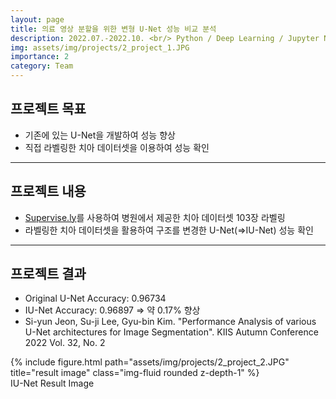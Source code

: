 ```yaml
---
layout: page
title: 의료 영상 분할을 위한 변형 U-Net 성능 비교 분석
description: 2022.07.-2022.10. <br/> Python / Deep Learning / Jupyter Notebook
img: assets/img/projects/2_project_1.JPG
importance: 2
category: Team
---
```


## 프로젝트 목표
- 기존에 있는 U-Net을 개발하여 성능 향상
- 직접 라벨링한 치아 데이터셋을 이용하여 성능 확인

---

## 프로젝트 내용
- [Supervise.ly](https://supervisely.com/)를 사용하여 병원에서 제공한 치아 데이터셋 103장 라벨링
- 라벨링한 치아 데이터셋을 활용하여 구조를 변경한 U-Net(=>IU-Net) 성능 확인

---

## 프로젝트 결과
- Original U-Net Accuracy: 0.96734
- IU-Net Accuracy: 0.96897 => 약 0.17% 향상
- Si-yun Jeon, Su-ji Lee, Gyu-bin Kim. "Performance Analysis of various U-Net architectures for Image Segmentation". KIIS Autumn Conference 2022 Vol. 32, No. 2

<div class="row">
    <div class="col-sm mt-3 mt-md-0">
        {% include figure.html path="assets/img/projects/2_project_2.JPG" title="result image" class="img-fluid rounded z-depth-1" %}
    </div>
</div>
<div class="caption">
    IU-Net Result Image
</div>
